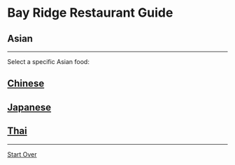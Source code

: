 # Bay Ridge Restaurant Guide
## Asian
---
Select a specific Asian food:
## [Chinese](https://www.brooklynpearlofchina.com/)
## [Japanese](https://www.sukisushibrooklyn.com/)
## [Thai](https://topthaibayridgetogo.com/)
---
[Start Over](../asian.md)